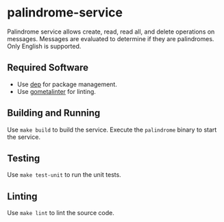 # palindrome-service

Palindrome service allows create, read, read all, and delete operations on messages. Messages are evaluated to determine if they are palindromes. Only English is supported.

## Required Software

- Use [dep](https://github.com/golang/dep) for package management.
- Use [gometalinter](https://github.com/alecthomas/gometalinter) for linting.

## Building and Running

Use `make build` to build the service. Execute the `palindrome` binary to start the service.

## Testing

Use `make test-unit` to run the unit tests.

## Linting

Use `make lint` to lint the source code.

